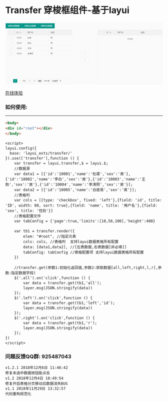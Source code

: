 # Transfer 穿梭框组件-基于layui
![2018-11-23.17.37.27-GIF1.gif](https://raw.githubusercontent.com/9499574/markdown/master/img/2018-11-23.17.37.27-GIF1.gif)

[在线体验](https://9499574.github.io/layui-transfer/)

### 如何使用:
***
```html
<body>
<div id="root"></div>
</body>
```

```script
<script>
layui.config({
  base: 'layui_exts/transfer/'
}).use(['transfer'],function () {
    var transfer = layui.transfer,$ = layui.$;
    //数据源
    var data1 = [{'id':'10001','name':'杜甫','sex':'男'},{'id':'10002','name':'李白','sex':'男'},{'id':'10003','name':'王勃','sex':'男'},{'id':'10004','name':'李清照','sex':'男'}];
    var data2 = [{'id':'10005','name':'白居易','sex':'男'}];
    //表格列
    var cols = [{type: 'checkbox', fixed: 'left'},{field: 'id', title: 'ID', width: 80, sort: true},{field: 'name', title: '用户名'},{field: 'sex', title: '性别'}]
    //表格配置文件
    var tabConfig = {'page':true,'limits':[10,50,100],'height':400}

    var tb1 = transfer.render({
        elem: "#root", //指定元素
        cols: cols, //表格列  支持layui数据表格所有配置
        data: [data1,data2], //[左表数据,右表数据[非必填]]
        tabConfig: tabConfig //表格配置项 支持layui数据表格所有配置
    })
    
    //transfer.get(参数1:初始化返回值,参数2:获取数据[all,left,right,l,r],参数:指定数据字段)
    $('.all').on('click',function () {
        var data = transfer.get(tb1,'all');
        layer.msg(JSON.stringify(data))
    });
    $('.left').on('click',function () {
        var data = transfer.get(tb1,'left','id');
        layer.msg(JSON.stringify(data))
    });
    $('.right').on('click',function () {
        var data = transfer.get(tb1,'r');
        layer.msg(JSON.stringify(data))
    });
})
</script>
```

### 问题反馈QQ群:  925487043 

```html
v1.2.1 2018年12月6日 11:46:42
修复未选中数据按钮能点击
v1.2 2018年12月4日 18:49:54
修复开启表格分页移动后数据消失BUG
v1.1 2018年11月29日 13:32:57
代码重构规范化
```



